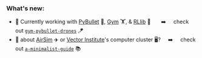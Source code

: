 ### What's new:

- 🔭 Currently working with [PyBullet](https://pybullet.org/wordpress/) 🔫, [Gym](https://gym.openai.com) 🏋️, & [RLlib](https://docs.ray.io/en/latest/rllib.html) 🤖    &nbsp; &nbsp; &nbsp; ➡️ &nbsp; &nbsp; check out [`gym-pybullet-drones`](https://github.com/JacopoPan/gym-pybullet-drones) 🪁
- 🤔 about [AirSim](https://microsoft.github.io/AirSim/) ✈️ or [Vector Institute](https://vectorinstitute.ai)'s computer cluster 🖥️? &nbsp; &nbsp; ➡️ &nbsp; &nbsp; check out [`a-minimalist-guide`](https://github.com/JacopoPan/a-minimalist-guide) 📚

<!--
**JacopoPan/JacopoPan** is a ✨ _special_ ✨ repository because its `README.md` (this file) appears on your GitHub profile.
-->
